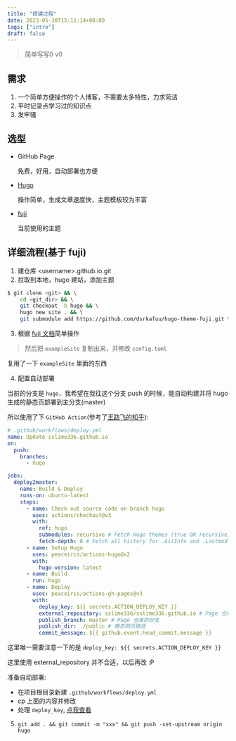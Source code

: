 ```yaml
---
title: "搭建过程"
date: 2023-05-30T15:11:14+08:00
tags: ["intro"]
draft: false
---
```


> 简单写写0 v0

<!--more-->

## 需求

1. 一个简单方便操作的个人博客，不需要太多特性，力求简洁
2. 平时记录点学习过的知识点
3. 发牢骚

## 选型

- GitHub Page

    免费，好用，自动部署也方便

- [Hugo](https://gohugo.io/)

    操作简单，生成文章速度快，主题模板较为丰富

- [fuji](https://github.com/dsrkafuu/hugo-theme-fuji/blob/master/README_CN.md)
    
    当前使用的主题

## 详细流程(基于 fuji)

1. 建仓库 \<username\>.github.io.git
2. 拉取到本地，hugo 建站，添加主题

```bash
$ git clone <git> && \
    cd <git_dir> && \
    git checkout -b hugo && \
    hugo new site . && \
    git submodule add https://github.com/dsrkafuu/hugo-theme-fuji.git themes/fuji
```
3. 根据 [fuji 文档](https://github.com/dsrkafuu/hugo-theme-fuji/blob/master/README_CN.md#-%E5%BC%80%E5%A7%8B%E4%BD%BF%E7%94%A8)简单操作

> 然后把 `exampleSite` 复制出来，并修改 `config.toml`

复用了一下 `exampleSite` 里面的东西

4. 配置自动部署

当前的分支是 `hugo`，我希望在我往这个分支 push 的时候，能自动构建并将 hugo 生成的静态页部署到主分支(master)

所以使用了下 `GitHub Action`(参考了[王路飞的知乎](https://zhuanlan.zhihu.com/p/403221054)):

```yaml
# .github/workflows/deploy.yml
name: Update sslime336.github.io
on:
  push:
    branches:
      - hugo

jobs:
  deploy2master:
    name: Build & Deploy
    runs-on: ubuntu-latest
    steps:
      - name: Check out source code on branch hugo
        uses: actions/checkout@v3
        with:
          ref: hugo
          submodules: recursive # Fetch Hugo themes (true OR recursive)
          fetch-depth: 0 # Fetch all history for .GitInfo and .Lastmod
      - name: Setup Hugo
        uses: peaceiris/actions-hugo@v2
        with:
          hugo-version: latest
      - name: Build
        run: hugo
      - name: Deploy
        uses: peaceiris/actions-gh-pages@v3
        with:
          deploy_key: ${{ secrets.ACTION_DEPLOY_KEY }}
          external_repository: sslime336/sslime336.github.io # Page 仓库
          publish_branch: master # Page 仓库的分支
          publish_dir: ./public # 静态网页路径
          commit_message: ${{ github.event.head_commit.message }}
```

这里唯一需要注意一下的是 `deploy_key: ${{ secrets.ACTION_DEPLOY_KEY }}`

这里使用 external_repository 并不合适，以后再改 :P

准备自动部署:

- 在项目根目录新建 `.github/workflows/deploy.yml`
- cp 上面的内容并修改
- 处理 `deploy_key`, [点我查看](https://github.com/peaceiris/actions-gh-pages#%EF%B8%8F-create-ssh-deploy-key)

5. `git add . && git commit -m "xxx" && git push -set-upstream origin hugo`
